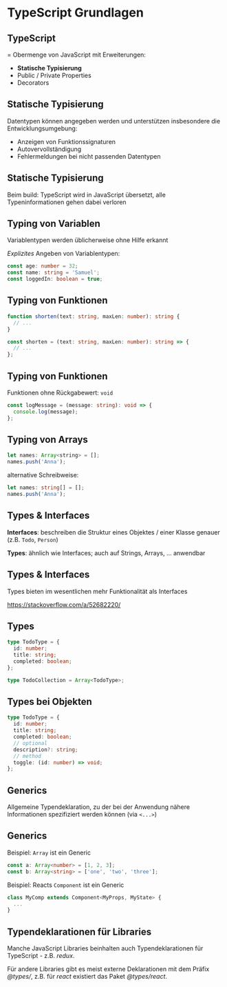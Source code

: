 # TypeScript Grundlagen

## TypeScript

= Obermenge von JavaScript mit Erweiterungen:

- **Statische Typisierung**
- Public / Private Properties
- Decorators

## Statische Typisierung

Datentypen können angegeben werden und unterstützen insbesondere die Entwicklungsumgebung:

- Anzeigen von Funktionssignaturen
- Autovervollständigung
- Fehlermeldungen bei nicht passenden Datentypen

## Statische Typisierung

Beim build: TypeScript wird in JavaScript übersetzt, alle Typeninformationen gehen dabei verloren

## Typing von Variablen

Variablentypen werden üblicherweise ohne Hilfe erkannt

_Explizites_ Angeben von Variablentypen:

```ts
const age: number = 32;
const name: string = 'Samuel';
const loggedIn: boolean = true;
```

## Typing von Funktionen

```ts
function shorten(text: string, maxLen: number): string {
  // ...
}
```

```ts
const shorten = (text: string, maxLen: number): string => {
  // ...
};
```

## Typing von Funktionen

Funktionen ohne Rückgabewert: `void`

```ts
const logMessage = (message: string): void => {
  console.log(message);
};
```

## Typing von Arrays

```js
let names: Array<string> = [];
names.push('Anna');
```

alternative Schreibweise:

```ts
let names: string[] = [];
names.push('Anna');
```

## Types & Interfaces

**Interfaces**: beschreiben die Struktur eines Objektes / einer Klasse genauer (z.B. `Todo`, `Person`)

**Types**: ähnlich wie Interfaces; auch auf Strings, Arrays, ... anwendbar

## Types & Interfaces

Types bieten im wesentlichen mehr Funktionalität als Interfaces

https://stackoverflow.com/a/52682220/

## Types

```ts
type TodoType = {
  id: number;
  title: string;
  completed: boolean;
};

type TodoCollection = Array<TodoType>;
```

## Types bei Objekten

```ts
type TodoType = {
  id: number;
  title: string;
  completed: boolean;
  // optional
  description?: string;
  // method
  toggle: (id: number) => void;
};
```

## Generics

Allgemeine Typendeklaration, zu der bei der Anwendung nähere Informationen spezifiziert werden können (via `<...>`)

## Generics

Beispiel: `Array` ist ein Generic

```ts
const a: Array<number> = [1, 2, 3];
const b: Array<string> = ['one', 'two', 'three'];
```

Beispiel: Reacts `Component` ist ein Generic

```ts
class MyComp extends Component<MyProps, MyState> {
  ...
}
```

## Typendeklarationen für Libraries

Manche JavaScript Libraries beinhalten auch Typendeklarationen für TypeScript - z.B. _redux_.

Für andere Libraries gibt es meist externe Deklarationen mit dem Präfix _@types/_, z.B. für _react_ existiert das Paket _@types/react_.
